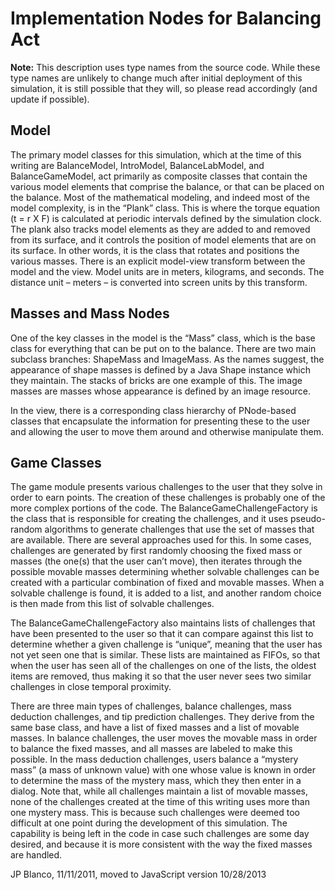 # Implementation Nodes for Balancing Act

**Note:** This description uses type names from the source code.  While these
type names are unlikely to change much after initial deployment of this
simulation, it is still possible that they will, so please read accordingly
(and update if possible).

## Model

The primary model classes for this simulation, which at the time of this
writing are BalanceModel, IntroModel, BalanceLabModel, and BalanceGameModel,
act primarily as composite classes that contain the various model elements that
comprise the balance, or that can be placed on the balance.  Most of the
mathematical modeling, and indeed most of the model complexity, is in the
“Plank” class.  This is where the torque equation (t = r X F) is calculated at
periodic intervals defined by the simulation clock.  The plank also tracks
model elements as they are added to and removed from its surface, and it
controls the position of model elements that are on its surface.  In other
words, it is the class that rotates and positions the various masses.
There is an explicit model-view transform between the model and the view.
Model units are in meters, kilograms, and seconds.  The distance unit – meters –
is converted into screen units by this transform.

## Masses and Mass Nodes

One of the key classes in the model is the “Mass” class, which is the base
class for everything that can be put on to the balance.  There are two main
subclass branches: ShapeMass and ImageMass.  As the names suggest, the
appearance of shape masses is defined by a Java Shape instance which they
maintain.  The stacks of bricks are one example of this.  The image masses are
masses whose appearance is defined by an image resource.

In the view, there is a corresponding class hierarchy of PNode-based classes
that encapsulate the information for presenting these to the user and allowing
the user to move them around and otherwise manipulate them.

## Game Classes

The game module presents various challenges to the user that they solve in
order to earn points.  The creation of these challenges is probably one of the
more complex portions of the code.  The BalanceGameChallengeFactory is the
class that is responsible for creating the challenges, and it uses pseudo-
random algorithms to generate challenges that use the set of masses that are
available.  There are several approaches used for this.  In some cases,
challenges are generated by first randomly choosing the fixed mass or masses
(the one(s) that the user can’t move), then iterates through the possible
movable masses determining whether solvable challenges can be created with a
particular combination of fixed and movable masses.  When a solvable challenge
is found, it is added to a list, and another random choice is then made from
this list of solvable challenges.

The BalanceGameChallengeFactory also maintains lists of challenges that have
been presented to the user so that it can compare against this list to
determine whether a given challenge is “unique”, meaning that the user has not
yet seen one that is similar.  These lists are maintained as FIFOs, so that
when the user has seen all of the challenges on one of the lists, the oldest
items are removed, thus making it so that the user never sees two similar
challenges in close temporal proximity.

There are three main types of challenges, balance challenges, mass deduction
challenges, and tip prediction challenges.  They derive from the same base
class, and have a list of fixed masses and a list of movable masses.  In
balance challenges, the user moves the movable mass in order to balance the
fixed masses, and all masses are labeled to make this possible.  In the mass
deduction challenges, users balance a “mystery mass” (a mass of unknown value)
with one whose value is known in order to determine the mass of the mystery
mass, which they then enter in a dialog.  Note that, while all challenges
maintain a list of movable masses, none of the challenges created at the time
of this writing uses more than one mystery mass.  This is because such
challenges were deemed too difficult at one point during the development of
this simulation.  The capability is being left in the code in case such
challenges are some day desired, and because it is more consistent with the
way the fixed masses are handled.

JP Blanco, 11/11/2011, moved to JavaScript version 10/28/2013


